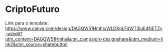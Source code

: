 # CriptoFuturo
Link para o template: https://www.canva.com/design/DAGQW51Hmhs/WLDXqLFdWT3iuE4NETZy-w/edit?utm_content=DAGQW51Hmhs&utm_campaign=designshare&utm_medium=link2&utm_source=sharebutton
